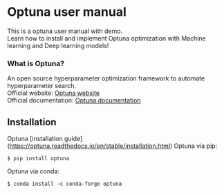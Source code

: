 # Optuna user manual
This is a optuna user manual with demo.<br>
Learn how to install and implement Optuna optimization with Machine learning and Deep learning models!

### What is Optuna?
  An open source hyperparameter optimization framework to automate hyperparameter search. 
  <br>Official website: [Optuna website](https://optuna.org)
  <br>Official documentation: [Optuna documentation](https://optuna.readthedocs.io/en/stable/)
    
## Installation
Optuna [installation guide] (https://optuna.readthedocs.io/en/stable/installation.html)
Optuna via pip:
```
$ pip install optuna
```
Optuna via conda:
```
$ conda install -c conda-forge optuna
```
